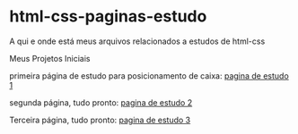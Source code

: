 # html-css-paginas-estudo
A qui e onde está meus arquivos relacionados a estudos de html-css

Meus Projetos Iniciais

primeira página de estudo para posicionamento de caixa:
<a href="https://jeffersontavares1.github.io/html-css-paginas-estudo/pagina0001/index.html" target="_blank">pagina de estudo 1</a>

segunda página, tudo pronto:
<a href="https://jeffersontavares1.github.io/html-css-paginas-estudo/pagina0002/" target="_blank">pagina de estudo 2</a>

Terceira página, tudo pronto:
<a href="https://jeffersontavares1.github.io/html-css-paginas-estudo/pagina0003/python.html" target="_blank">pagina de estudo 3</a>




